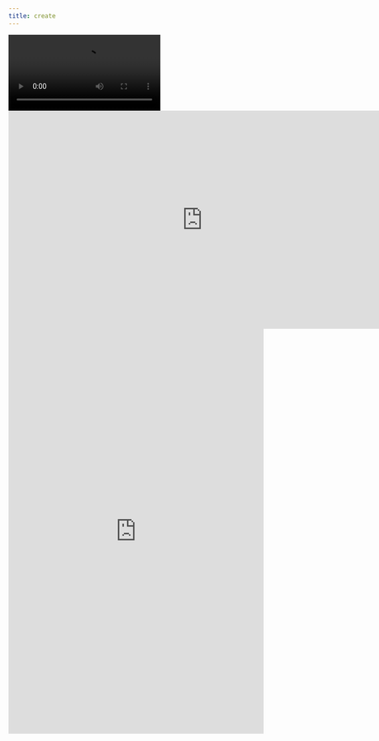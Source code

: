 ```yaml
---
title: create
---
```


<div id="video_wrapper">
  <video autoplay loop>
    <source src="https://drive.google.com/uc?export=view&id=14ZELB7sGk1dYqI1u_7EDhwcNnI70S1Kt" type="video/mp4">
  </video>
</div>

<iframe width="766" height="431" src="https://drive.google.com/uc?export=view&id=1kT7RcaSw0VJgI3YQEf58lEi3XnWnjFj3" frameborder="0" allow="accelerometer; autoplay; encrypted-media; gyroscope; picture-in-picture" allowfullscreen></iframe>
<center><iframe frameborder="0" width="100%" height="800px" src="https://replit.com/@TianbinLiu/createtask?lite=true"></center>

